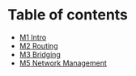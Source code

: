 # Table of contents

* [M1 Intro](README.md)
* [M2 Routing](m2-routing.md)
* [M3 Bridging](m3-bridging.md)
* [M5 Network Management](m5-network-management.md)

